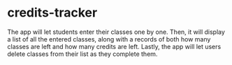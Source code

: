 # credits-tracker
The app will let students enter their classes one by one. Then, it will display a list of all the entered classes, along with a records of both how many classes are left and how many credits are left.
Lastly, the app will let users delete classes from their list as they complete them. 

